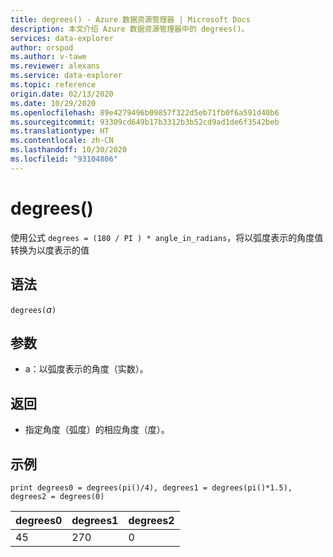 ```yaml
---
title: degrees() - Azure 数据资源管理器 | Microsoft Docs
description: 本文介绍 Azure 数据资源管理器中的 degrees()。
services: data-explorer
author: orspod
ms.author: v-tawe
ms.reviewer: alexans
ms.service: data-explorer
ms.topic: reference
origin.date: 02/13/2020
ms.date: 10/29/2020
ms.openlocfilehash: 89e4279496b09857f322d5eb71fb0f6a591d40b6
ms.sourcegitcommit: 93309cd649b17b3312b3b52cd9ad1de6f3542beb
ms.translationtype: HT
ms.contentlocale: zh-CN
ms.lasthandoff: 10/30/2020
ms.locfileid: "93104806"
---
```

# <a name="degrees"></a>degrees()

使用公式 `degrees = (180 / PI ) * angle_in_radians`，将以弧度表示的角度值转换为以度表示的值

## <a name="syntax"></a>语法

`degrees(`*a*`)`

## <a name="arguments"></a>参数

* a：以弧度表示的角度（实数）。

## <a name="returns"></a>返回

* 指定角度（弧度）的相应角度（度）。 

## <a name="examples"></a>示例

```kusto
print degrees0 = degrees(pi()/4), degrees1 = degrees(pi()*1.5), degrees2 = degrees(0)

```

|degrees0|degrees1|degrees2|
|---|---|---|
|45|270|0|

